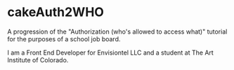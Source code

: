 # cakeAuth2WHO
A progression of the "Authorization (who's allowed to access what)" tutorial for the purposes of a school job board.

I am a Front End Developer for Envisiontel LLC and a student at The Art Institute of Colorado.
